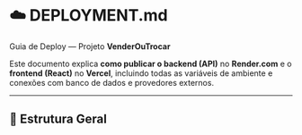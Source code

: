 # ☁️ DEPLOYMENT.md  
Guia de Deploy — Projeto **VenderOuTrocar**

Este documento explica **como publicar o backend (API)** no **Render.com** e o **frontend (React)** no **Vercel**, incluindo todas as variáveis de ambiente e conexões com banco de dados e provedores externos.

---

## 🚀 Estrutura Geral

